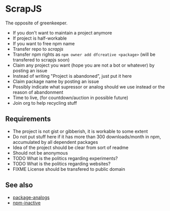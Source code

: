 # ScrapJS

The opposite of greenkeeper.

* If you don't want to maintain a project anymore
* If project is half-workable
* If you want to free npm name
* Transfer repo to _scrapjs_
* Transfer npm rights as `npm owner add dfcreative <package>` (will be transfered to scrapjs soon)
* Claim any project you want (hope you are not a bot or whatever) by posting an issue
* Instead of writing "Project is abandoned", just put it here
* Claim package name by posting an issue
* Possibly indicate what supressor or analog should we use instead or the reason of abandonment
* Time to live, (for countdown/auction in possible future)
* Join org to help recycling stuff

## Requirements

* The project is not gist or gibberish, it is workable to some extent
* Do not put stuff here if it has more than 300 downloads/month in npm, accumulated by all dependent packages
* Idea of the project should be clear from sort of readme
* Should not be anonymous
* TODO What is the politics regarding experiments?
* TODO What is the politics regarding websites?
* FIXME License should be transfered to public domain


## See also

* [package-analogs](https://github.com/dfcreative/package-analogs)
* [npm-inactive](https://github.com/jamen/npm-inactive)

